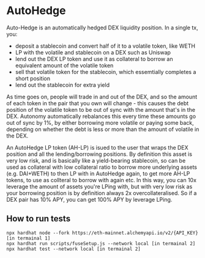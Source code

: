 # AutoHedge

Auto-Hedge is an automatically hedged DEX liquidity position. In a single tx, you:
* deposit a stablecoin and convert half of it to a volatile token, like WETH
* LP with the volatile and stablecoin on a DEX such as Uniswap
* lend out the DEX LP token and use it as collateral to borrow an equivalent amount of the volatile token
* sell that volatile token for the stablecoin, which essemtially completes a short position
* lend out the stablecoin for extra yield

As time goes on, people will trade in and out of the DEX, and so the amount of each token in the pair that you own will change - this causes the debt position of the volatile token to be out of sync with the amount that's in the DEX. Autonomy automatically rebalances this every time these amounts go out of sync by 1%, by either borrowing more volatile or paying some back, depending on whether the debt is less or more than the amount of volatile in the DEX.

An AutoHedge LP token (AH-LP) is isued to the user that wraps the DEX position and all the lending/borrowing positions. By definition this asset is very low risk, and is basically like a yield-bearing stablecoin, so can be used as collateral with low collateral ratio to borrow more underlying assets (e.g. DAI+WETH) to then LP with in AutoHedge again, to get more AH-LP tokens, to use as collteral to borrow with again etc. In this way, you can 10x leverage the amount of assets you're LPing with, but with very low risk as your borrowing position is by definition always 2x overcollateralised. So if a DEX pair has 10% APY, you can get 100% APY by leverage LPing.
    

## How to run tests

```shell
npx hardhat node --fork https://eth-mainnet.alchemyapi.io/v2/{API_KEY} [in termainal 1]
npx hardhat run scripts/fuseSetup.js --network local [in termainal 2]
npx hardhat test --network local [in termainal 2]
```
